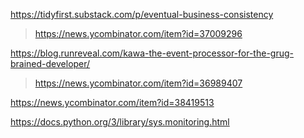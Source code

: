 https://tidyfirst.substack.com/p/eventual-business-consistency
> https://news.ycombinator.com/item?id=37009296

https://blog.runreveal.com/kawa-the-event-processor-for-the-grug-brained-developer/
> https://news.ycombinator.com/item?id=36989407

https://news.ycombinator.com/item?id=38419513

https://docs.python.org/3/library/sys.monitoring.html